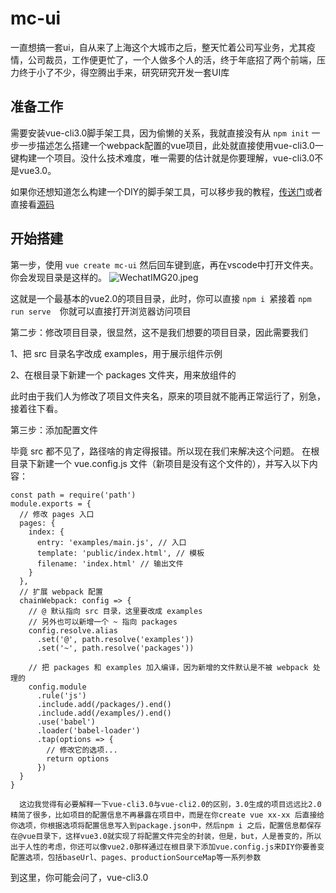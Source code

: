 #   mc-ui

一直想搞一套ui，自从来了上海这个大城市之后，整天忙着公司写业务，尤其疫情，公司裁员，工作便更忙了，一个人做多个人的活，终于年底招了两个前端，压力终于小了不少，得空腾出手来，研究研究开发一套UI库

##      准备工作

需要安装vue-cli3.0脚手架工具，因为偷懒的关系，我就直接没有从    `npm init` 一步一步描述怎么搭建一个webpack配置的vue项目，此处就直接使用vue-cli3.0一键构建一个项目。没什么技术难度，唯一需要的估计就是你要理解，vue-cli3.0不是vue3.0。

如果你还想知道怎么构建一个DIY的脚手架工具，可以移步我的教程，[传送门](https://juejin.cn/post/6844903959618912269)或者直接看[源码](https://github.com/minchao920917/mcf-cli)

##      开始搭建

第一步，使用 `vue create mc-ui` 然后回车键到底，再在vscode中打开文件夹。你会发现目录是这样的。
![WechatIMG20.jpeg](https://i.loli.net/2020/11/30/hMYHgP96EWGJKnN.jpg)

这就是一个最基本的vue2.0的项目目录，此时，你可以直接    `npm i `紧接着  `npm run serve  `你就可以直接打开浏览器访问项目

第二步：修改项目目录，很显然，这不是我们想要的项目目录，因此需要我们

1、把 src 目录名字改成 examples，用于展示组件示例

2、在根目录下新建一个 packages 文件夹，用来放组件的

此时由于我们人为修改了项目文件夹名，原来的项目就不能再正常运行了，别急，接着往下看。

第三步：添加配置文件

毕竟 src 都不见了，路径啥的肯定得报错。所以现在我们来解决这个问题。 在根目录下新建一个 vue.config.js 文件（新项目是没有这个文件的），并写入以下内容：

``` 
const path = require('path')
module.exports = {
  // 修改 pages 入口
  pages: {
    index: {
      entry: 'examples/main.js', // 入口
      template: 'public/index.html', // 模板
      filename: 'index.html' // 输出文件
    }
  },
  // 扩展 webpack 配置
  chainWebpack: config => {
    // @ 默认指向 src 目录，这里要改成 examples
    // 另外也可以新增一个 ~ 指向 packages
    config.resolve.alias
      .set('@', path.resolve('examples'))
      .set('~', path.resolve('packages'))

    // 把 packages 和 examples 加入编译，因为新增的文件默认是不被 webpack 处理的
    config.module
      .rule('js')
      .include.add(/packages/).end()
      .include.add(/examples/).end()
      .use('babel')
      .loader('babel-loader')
      .tap(options => {
        // 修改它的选项...
        return options
      })
  }
}

```
`  这边我觉得有必要解释一下vue-cli3.0与vue-cli2.0的区别，3.0生成的项目远远比2.0精简了很多，比如项目的配置信息不再暴露在项目中，而是在你create vue xx-xx 后直接给你选项，你根据选项将配置信息写入到package.json中，然后npm i 之后，配置信息都保存在@vue目录下，这样vue3.0就实现了将配置文件完全的封装，但是，but，人是善变的，所以出于人性的考虑，你还可以像vue2.0那样通过在根目录下添加vue.config.js来DIY你要善变配置选项，包括baseUrl、pages、productionSourceMap等一系列参数`


到这里，你可能会问了，vue-cli3.0

